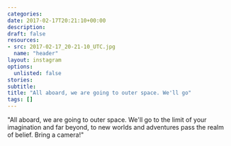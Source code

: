 ```yaml
---
categories:
date: 2017-02-17T20:21:10+00:00
description:
draft: false
resources:
- src: 2017-02-17_20-21-10_UTC.jpg
  name: "header"
layout: instagram
options:
  unlisted: false
stories:
subtitle:
title: "All aboard, we are going to outer space. We'll go"
tags: []
---
```


"All aboard, we are going to outer space. We'll go to the limit of your imagination and far beyond, to new worlds and adventures pass the realm of belief. Bring a camera!"
